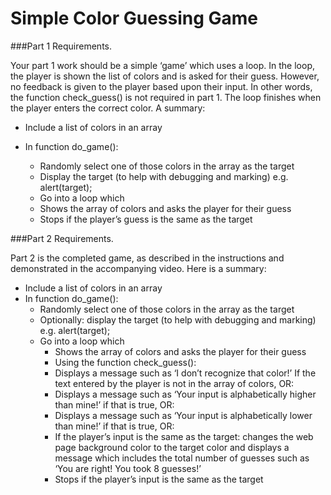 # Simple Color Guessing Game

###Part 1 Requirements.

Your part 1 work should be a simple ‘game’ which uses a loop. In the loop, the player is shown the list of colors and is asked for their guess. However, no feedback is given to the player based upon their input. In other words, the function check_guess() is not required in part 1. The loop finishes when the player enters the correct color.
A summary:

  - Include a list of colors in an array

  - In function do_game():
    - Randomly select one of those colors in the array as the target
    - Display the target (to help with debugging and marking) e.g. alert(target);
    - Go into a loop which
    - Shows the array of colors and asks the player for their guess
    - Stops if the player’s guess is the same as the target

###Part 2 Requirements.

Part 2 is the completed game, as described in the instructions and demonstrated in the accompanying video.
Here is a summary:

- Include a list of colors in an array
- In function do_game():
  - Randomly select one of those colors in the array as the target
  - Optionally: display the target (to help with debugging and marking) e.g. alert(target);
  - Go into a loop which
    - Shows the array of colors and asks the player for their guess
    - Using the function check_guess():
    - Displays a message such as ‘I don’t recognize that color!’ If the text entered by the player is not in the array of colors, OR:
    - Displays a message such as ‘Your input is alphabetically higher than mine!’ if that is true, OR:
    - Displays a message such as ‘Your input is alphabetically lower than mine!’ if that is true, OR:
    - If the player’s input is the same as the target: changes the web page background color to the target color and displays a message which includes the total number of guesses such as ‘You are right! You took 8 guesses!’ 
    - Stops if the player’s input is the same as the target